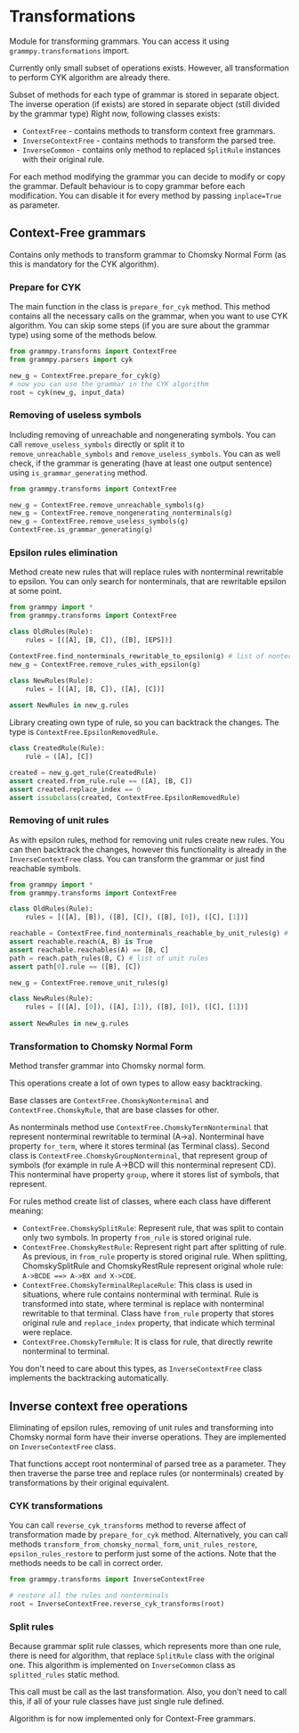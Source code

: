 # Transformations

Module for transforming grammars.
You can access it using `grammpy.transformations` import.

Currently only small subset of operations exists.
However, all transformation to perform CYK algorithm are already there.

Subset of methods for each type of grammar is stored in separate object.
The inverse operation (if exists) are stored in separate object (still divided by the grammar type)
Right now, following classes exists:
- `ContextFree` - contains methods to transform context free grammars.
- `InverseContextFree` - contains methods to transform the parsed tree.
- `InverseCommon` - contains only method to replaced `SplitRule` instances with their original rule.


For each method modifying the grammar you can decide to modify or copy the grammar. 
Default behaviour is to copy grammar before each modification.
You can disable it for every method by passing `inplace=True` as parameter.


## Context-Free grammars

Contains only methods to transform grammar to Chomsky Normal Form (as this is mandatory for the CYK algorithm).

### Prepare for CYK

The main function in the class is `prepare_for_cyk` method.
This method contains all the necessary calls on the grammar, when you want to use CYK algorithm.
You can skip some steps (if you are sure about the grammar type) using some of the methods below.

```python
from grammpy.transforms import ContextFree
from grammpy.parsers import cyk

new_g = ContextFree.prepare_for_cyk(g)
# now you can use the grammar in the CYK algorithm
root = cyk(new_g, input_data)
```



### Removing of useless symbols

Including removing of unreachable and nongenerating symbols.
You can call `remove_useless_symbols` directly
or split it to `remove_unreachable_symbols` and `remove_useless_symbols`.
You can as well check, if the grammar is generating (have at least one output sentence)
using `is_grammar_generating` method.

```python
from grammpy.transforms import ContextFree

new_g = ContextFree.remove_unreachable_symbols(g)
new_g = ContextFree.remove_nongenerating_nonterminals(g)
new_g = ContextFree.remove_useless_symbols(g)
ContextFree.is_grammar_generating(g)
```

### Epsilon rules elimination

Method create new rules that will replace rules with nonterminal rewritable to epsilon.
You can only search for nonterminals, that are rewritable epsilon at some point.

```python
from grammpy import *
from grammpy.transforms import ContextFree

class OldRules(Rule):
    rules = [([A], [B, C]), ([B], [EPS])]

ContextFree.find_nonterminals_rewritable_to_epsilon(g) # list of nonterminals
new_g = ContextFree.remove_rules_with_epsilon(g)

class NewRules(Rule):
    rules = [([A], [B, C]), ([A], [C])]
    
assert NewRules in new_g.rules
```

Library creating own type of rule, so you can backtrack the changes.
The type is `ContextFree.EpsilonRemovedRule`.

```python
class CreatedRule(Rule):
    rule = ([A], [C])

created = new_g.get_rule(CreatedRule)
assert created.from_rule.rule == ([A], [B, C])
assert created.replace_index == 0
assert issubclass(created, ContextFree.EpsilonRemovedRule)
```

### Removing of unit rules

As with epsilon rules, method for removing unit rules create new rules.
You can then backtrack the changes, however this functionality is already in the `InverseContextFree` class.
You can transform the grammar or just find reachable symbols.

```python
from grammpy import *
from grammpy.transforms import ContextFree

class OldRules(Rule):
    rules = [([A], [B]), ([B], [C]), ([B], [0]), ([C], [1])]

reachable = ContextFree.find_nonterminals_reachable_by_unit_rules(g) # instance of ContextFree.UnitSymbolRechablingResults
assert reachable.reach(A, B) is True
assert reachable.reachables(A) == [B, C]
path = reach.path_rules(B, C) # list of unit rules
assert path[0].rule == ([B], [C])

new_g = ContextFree.remove_unit_rules(g)

class NewRules(Rule):
    rules = [([A], [0]), ([A], [1]), ([B], [0]), ([C], [1])]
    
assert NewRules in new_g.rules
```

### Transformation to Chomsky Normal Form

Method transfer grammar into Chomsky normal form.

This operations create a lot of own types to allow easy backtracking.

Base classes are `ContextFree.ChomskyNonterminal` and `ContextFree.ChomskyRule`, that are base classes for other.

As nonterminals method use `ContextFree.ChomskyTermNonterminal` that represent nonterminal rewritable to terminal (A->a). Nonterminal have property `for_term`, where it stores terminal (as Terminal class).
Second class is `ContextFree.ChomskyGroupNonterminal`, that represent group of symbols (for example in rule A->BCD will this nonterminal represent CD). This nonterminal have property `group`, where it stores list of symbols, that represent.

For rules method create list of classes, where each class have different meaning:
- `ContextFree.ChomskySplitRule`: Represent rule, that was split to contain only two symbols. In property `from_rule` is stored original rule.
- `ContextFree.ChomskyRestRule`: Represent right part after splitting of rule. As previous, in `from_rule` property is stored original rule. 
When splitting, ChomskySplitRule and ChomskyRestRule represent original whole rule: `A->BCDE ==> A->BX and X->CDE`.
- `ContextFree.ChomskyTerminalReplaceRule`: This class is used in situations, where rule contains nonterminal with terminal. Rule is transformed into state, where terminal is replace with nonterminal rewritable to that terminal.
Class have `from_rule` property that stores original rule and `replace_index` property, that indicate which terminal were replace.
- `ContextFree.ChomskyTermRule`: It is class for rule, that directly rewrite nonterminal to terminal.

You don't need to care about this types, as `InverseContextFree` class implements the backtracking automatically.


## Inverse context free operations

Eliminating of epsilon rules, removing of unit rules and transforming into Chomsky normal form have their inverse operations.
They are implemented on `InverseContextFree` class.

That functions accept root nonterminal of parsed tree as a parameter. 
They then traverse the parse tree and replace rules (or nonterminals) created by transformations by their original equivalent.

### CYK transformations

You can call `reverse_cyk_transforms` method to reverse affect of transformation made by `prepare_for_cyk` method.
Alternatively, you can call methods `transform_from_chomsky_normal_form`, `unit_rules_restore`, `epsilon_rules_restore`
to perform just some of the actions. Note that the methods needs to be call in correct order.

```python
from grammpy.transforms import InverseContextFree

# restore all the rules and nonterminals
root = InverseContextFree.reverse_cyk_transforms(root)
``` 

### Split rules

Because grammar split rule classes, which represents more than one rule,
there is need for algorithm, that replace `SplitRule` class with the original one.
This algorithm is implemented on `InverseCommon` class as `splitted_rules` static method.

This call must be call as the last transformation. 
Also, you don't need to call this, if all of your rule classes have just single rule defined.

Algorithm is for now implemented only for Context-Free grammars.
